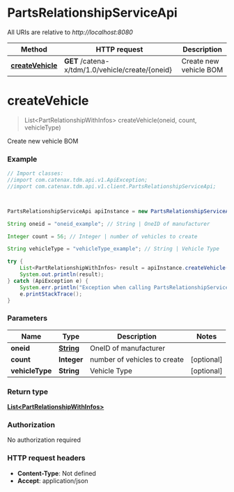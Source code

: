 # PartsRelationshipServiceApi

All URIs are relative to *http://localhost:8080*

Method | HTTP request | Description
------------- | ------------- | -------------
[**createVehicle**](PartsRelationshipServiceApi.md#createVehicle) | **GET** /catena-x/tdm/1.0/vehicle/create/{oneid} | Create new vehicle BOM




<a name="createVehicle"></a>
# **createVehicle**
> List&lt;PartRelationshipWithInfos&gt; createVehicle(oneid, count, vehicleType)

Create new vehicle BOM

### Example
```java
// Import classes:
//import com.catenax.tdm.api.v1.ApiException;
//import com.catenax.tdm.api.v1.client.PartsRelationshipServiceApi;



PartsRelationshipServiceApi apiInstance = new PartsRelationshipServiceApi();

String oneid = "oneid_example"; // String | OneID of manufacturer

Integer count = 56; // Integer | number of vehicles to create

String vehicleType = "vehicleType_example"; // String | Vehicle Type

try {
    List<PartRelationshipWithInfos> result = apiInstance.createVehicle(oneid, count, vehicleType);
    System.out.println(result);
} catch (ApiException e) {
    System.err.println("Exception when calling PartsRelationshipServiceApi#createVehicle");
    e.printStackTrace();
}
```

### Parameters

Name | Type | Description  | Notes
------------- | ------------- | ------------- | -------------
 **oneid** | [**String**](.md)| OneID of manufacturer |
 **count** | **Integer**| number of vehicles to create | [optional]
 **vehicleType** | **String**| Vehicle Type | [optional]


### Return type

[**List&lt;PartRelationshipWithInfos&gt;**](PartRelationshipWithInfos.md)

### Authorization

No authorization required

### HTTP request headers

 - **Content-Type**: Not defined
 - **Accept**: application/json



